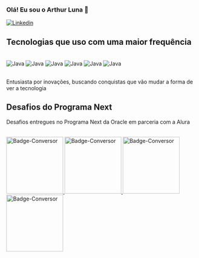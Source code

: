 
### Olá! Eu sou o Arthur Luna 👋

[![Linkedin](https://img.shields.io/badge/LinkedIn-0077B5?style=for-the-badge&logo=linkedin&logoColor=white)](https://www.linkedin.com/in/arthur-luna-155580228/)

## Tecnologias que uso com uma maior frequência

<div style="display: inline_block "><br/>
    <img align="center" alt="Java" src="https://img.shields.io/badge/Java-ED8B00?style=for-the-badge&logo=openjdk&logoColor=white"/>
    <img align="center" alt="Java" src="https://img.shields.io/badge/Spring-6DB33F?style=for-the-badge&logo=spring&logoColor=white"/>
    <img align="center" alt="Java" src="https://img.shields.io/badge/PostgreSQL-316192?style=for-the-badge&logo=postgresql&logoColor=white"/>
    <img align="center" alt="Java" src="https://img.shields.io/badge/HTML5-E34F26?style=for-the-badge&logo=html5&logoColor=white"/>
    <img align="center" alt="Java" src="https://img.shields.io/badge/CSS3-1572B6?style=for-the-badge&logo=css3&logoColor=white"/>
    <img align="center" alt="Java" src="https://img.shields.io/badge/JavaScript-F7DF1E?style=for-the-badge&logo=javascript&logoColor=black"/>

</div><br/>

Entusiasta por inovações, buscando conquistas que vão mudar a forma de ver a tecnologia

## Desafios do Programa Next

Desafios entregues no Programa Next da Oracle em parceria com a Alura


<div style="display: inline_block "><br/>
    <a href="https://github.com/Lunaartur/conversormoedas">
  <img src="https://github.com/user-attachments/assets/ee7de4a0-3720-4baa-8cf4-7e84ab798580" alt="Badge-Conversor" width="150">
</a>
   <a href="https://github.com/Lunaartur/literalura">
  <img src="https://github.com/user-attachments/assets/8bc26afb-de72-4714-9853-5354775723cc" alt="Badge-Conversor" width="150">
</a>
<a href="https://github.com/Lunaartur/desafiocodificador">
  <img src="https://github.com/user-attachments/assets/66dc0d4d-5e9a-4c7e-a618-065c76c68dbf" alt="Badge-Conversor" width="150">
</a>
<a href="https://github.com/Lunaartur/alurahub">
  <img src="https://github.com/user-attachments/assets/a3c7ae93-f2e0-4dc0-b964-14773729fd2d" alt="Badge-Conversor" width="150">
</a>

</div><br/>






















